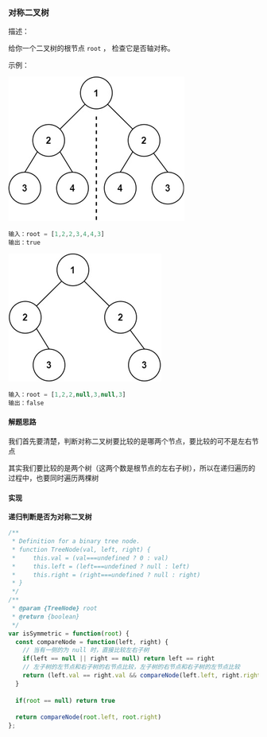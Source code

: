 ### 对称二叉树

描述：

给你一个二叉树的根节点 `root` ， 检查它是否轴对称。

示例：

![](../../static/symtree1.jpg)

```js
输入：root = [1,2,2,3,4,4,3]
输出：true
```

![](../../static/symtree2.jpg)

```js
输入：root = [1,2,2,null,3,null,3]
输出：false
```

#### 解题思路

我们首先要清楚，判断对称二叉树要比较的是哪两个节点，要比较的可不是左右节点

其实我们要比较的是两个树（这两个数是根节点的左右子树），所以在递归遍历的过程中，也要同时遍历两棵树


#### 实现

**递归判断是否为对称二叉树**

```js
/**
 * Definition for a binary tree node.
 * function TreeNode(val, left, right) {
 *     this.val = (val===undefined ? 0 : val)
 *     this.left = (left===undefined ? null : left)
 *     this.right = (right===undefined ? null : right)
 * }
 */
/**
 * @param {TreeNode} root
 * @return {boolean}
 */
var isSymmetric = function(root) {
  const compareNode = function(left, right) {
    // 当有一侧的为 null 时，直接比较左右子树
    if(left == null || right == null) return left == right
    // 左子树的左节点和右子树的右节点比较，左子树的右节点和右子树的左节点比较
    return (left.val == right.val && compareNode(left.left, right.right) && compareNode(left.right, right.left))
  }

  if(root == null) return true
  
  return compareNode(root.left, root.right)
};
```